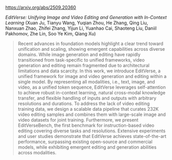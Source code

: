 https://arxiv.org/abs/2509.20360

*EditVerse: Unifying Image and Video Editing and Generation with In-Context Learning* (Xuan Ju, Tianyu Wang, Yuqian Zhou, He Zhang, Qing Liu, Nanxuan Zhao, Zhifei Zhang, Yijun Li, Yuanhao Cai, Shaoteng Liu, Daniil Pakhomov, Zhe Lin, Soo Ye Kim, Qiang Xu)

> Recent advances in foundation models highlight a clear trend toward unification and scaling, showing emergent capabilities across diverse domains. While image generation and editing have rapidly transitioned from task-specific to unified frameworks, video generation and editing remain fragmented due to architectural limitations and data scarcity. In this work, we introduce EditVerse, a unified framework for image and video generation and editing within a single model. By representing all modalities, i.e., text, image, and video, as a unified token sequence, EditVerse leverages self-attention to achieve robust in-context learning, natural cross-modal knowledge transfer, and flexible handling of inputs and outputs with arbitrary resolutions and durations. To address the lack of video editing training data, we design a scalable data pipeline that curates 232K video editing samples and combines them with large-scale image and video datasets for joint training. Furthermore, we present EditVerseBench, the first benchmark for instruction-based video editing covering diverse tasks and resolutions. Extensive experiments and user studies demonstrate that EditVerse achieves state-of-the-art performance, surpassing existing open-source and commercial models, while exhibiting emergent editing and generation abilities across modalities.


